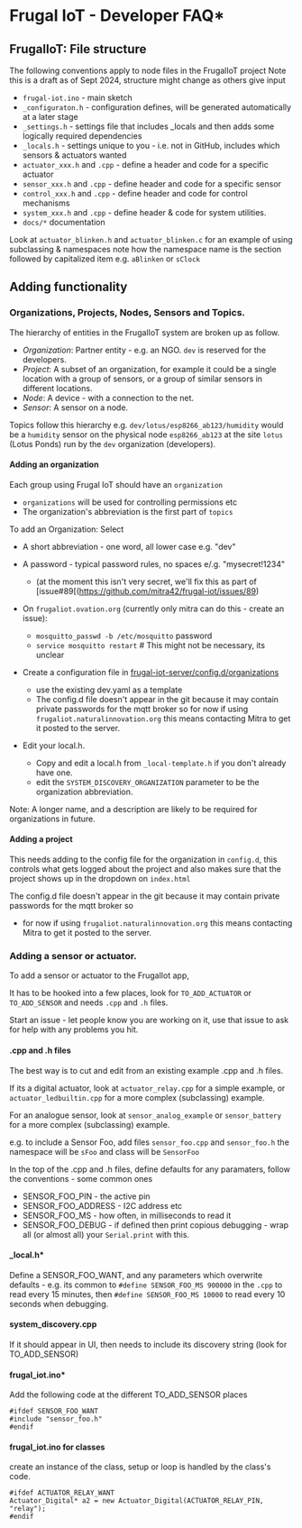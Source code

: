 # Frugal IoT - Developer FAQ*

## FrugalIoT: File structure

The following conventions apply to node files in the FrugalIoT project
Note this is a draft as of Sept 2024, structure might change as others give input

* `frugal-iot.ino`  - main sketch
* `_configuraton.h`	- configuration defines, will be generated automatically at a later stage
* `_settings.h`		- settings file that includes _locals and then adds some logically required dependencies
* `_locals.h` 		- settings unique to you - i.e. not in GitHub, includes which sensors & actuators wanted
* `actuator_xxx.h` and `.cpp`	- define a header and code for a specific actuator
* `sensor_xxx.h` and `.cpp`	- define header and code for a specific sensor
* `control_xxx.h` and `.cpp`	- define header and code for control mechanisms
* `system_xxx.h` and `.cpp` - define header & code for system utilities. 
* `docs/*` documentation 

Look at `actuator_blinken.h` and `actuator_blinken.c` for an example of using subclassing & namespaces note how the namespace name is the section followed by capitalized item e.g. `aBlinken` or `sClock`

## Adding functionality

### Organizations, Projects, Nodes, Sensors and Topics.
The hierarchy of entities in the FrugalIoT system are broken up as follow.
* _Organization_: Partner entity - e.g. an NGO.  `dev` is reserved for the developers.
* _Project_: A subset of an organization, for example it could be a single location with a group of sensors, or a group of similar sensors in different locations.
* _Node_: A device - with a connection to the net.
* _Sensor_: A sensor on a node.

Topics follow this hierarchy e.g. `dev/lotus/esp8266_ab123/humidity` would be a `humidity` sensor on the physical node
`esp8266_ab123` at the site `lotus` (Lotus Ponds) run by the `dev` organization (developers). 

#### Adding an organization

Each group using Frugal IoT should have an `organization`
- `organizations` will be used for controlling permissions etc
- The organization's abbreviation is the first part of `topics`

To add an Organization: Select
* A short abbreviation - one word, all lower case e.g. "dev"
* A password - typical password rules, no spaces e/.g. "mysecret!1234"
  * (at the moment this isn't very secret, we'll fix this as part of [issue#89[(https://github.com/mitra42/frugal-iot/issues/89)
  
* On `frugaliot.ovation.org` (currently only mitra can do this - create an issue):
  * `mosquitto_passwd -b /etc/mosquitto` <organization abbreviation> password
  * `service mosquitto restart`   # This might not be necessary, its unclear

* Create a configuration file in [frugal-iot-server/config.d/organizations](https://github.com/mitra42/frugal-iot-server/tree/main/config.d/organizations)
  * use the existing dev.yaml as a template
  * The config.d file doesn't appear in the git because it may contain private passwords for the mqtt broker so for now if using `frugaliot.naturalinnovation.org` this means contacting Mitra to get it posted to the server. 
* Edit your local.h.
  * Copy and edit a local.h from `_local-template.h` if you don't already have one.
  * edit the `SYSTEM_DISCOVERY_ORGANIZATION` parameter to be the organization abbreviation.

Note: A longer name, and a description are likely to be required for organizations in future.

#### Adding a project

This needs adding to the config file for the organization in `config.d`, this controls what gets logged about the project and also makes sure that the
project shows up in the dropdown on `index.html`

The config.d file doesn't appear in the git because it may contain private passwords for the mqtt broker so
- for now if using `frugaliot.naturalinnovation.org` this means contacting Mitra to get it posted to the server. 

### Adding a sensor or actuator.

To add a sensor or actuator to the FrugalIot app, 

It has to be hooked into a few places, look for `TO_ADD_ACTUATOR` or `TO_ADD_SENSOR` and needs `.cpp` and `.h` files.

Start an issue - let people know you are working on it, use that issue to ask for help with any problems you hit. 

#### .cpp and .h files

The best way is to cut and edit from an existing example .cpp and .h files.

If its a digital actuator, look at `actuator_relay.cpp` for a simple example, 
or `actuator_ledbuiltin.cpp` for a more complex (subclassing) example.

For an analogue sensor, look at `sensor_analog_example` 
or `sensor_battery` for a more complex (subclassing) example.

e.g. to include a Sensor Foo, add files `sensor_foo.cpp` and `sensor_foo.h`
the namespace will be `sFoo` and class will be `SensorFoo`

In the top of the .cpp and .h files, define defaults for any paramaters,
follow the conventions - some common ones
* SENSOR_FOO_PIN - the active pin
* SENSOR_FOO_ADDRESS - I2C address etc
* SENSOR_FOO_MS - how often, in milliseconds to read it
* SENSOR_FOO_DEBUG - if defined then print copious debugging - wrap all (or almost all) your `Serial.print` with this. 

#### _local.h*
Define a SENSOR_FOO_WANT, and any parameters which overwrite defaults - e.g. its common to `#define SENSOR_FOO_MS 900000` in the `.cpp` to read every 15 minutes, then `#define SENSOR_FOO_MS 10000` to read every 10 seconds when debugging.
  
#### system_discovery.cpp
If it should appear in UI, then needs to include its discovery string (look for TO_ADD_SENSOR) 

#### frugal_iot.ino*
Add the following code at the different TO_ADD_SENSOR places
```
#ifdef SENSOR_FOO_WANT
#include "sensor_foo.h"
#endif
```
#### frugal_iot.ino for classes
create an instance of the class, setup or loop is handled by the class's code.
```
#ifdef ACTUATOR_RELAY_WANT
Actuator_Digital* a2 = new Actuator_Digital(ACTUATOR_RELAY_PIN, "relay");
#endif
```



